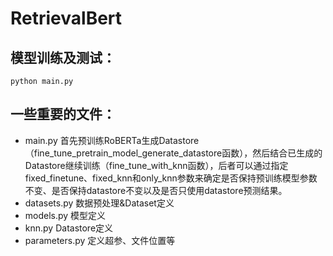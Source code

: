 # RetrievalBert

## 模型训练及测试：
```
python main.py
```

## 一些重要的文件：
- main.py 首先预训练RoBERTa生成Datastore（fine_tune_pretrain_model_generate_datastore函数），然后结合已生成的Datastore继续训练（fine_tune_with_knn函数），后者可以通过指定fixed_finetune、fixed_knn和only_knn参数来确定是否保持预训练模型参数不变、是否保持datastore不变以及是否只使用datastore预测结果。
- datasets.py 数据预处理&Dataset定义
- models.py 模型定义
- knn.py Datastore定义
- parameters.py 定义超参、文件位置等
